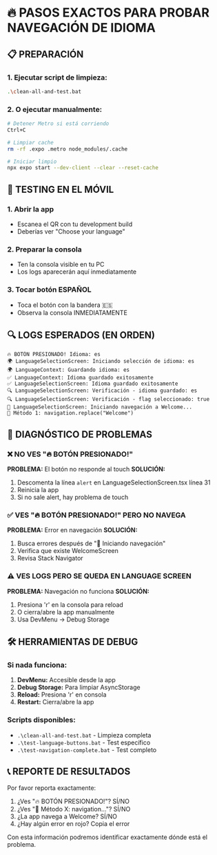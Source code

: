 # 🔥 PASOS EXACTOS PARA PROBAR NAVEGACIÓN DE IDIOMA

## 📋 PREPARACIÓN

### 1. Ejecutar script de limpieza:
```bash
.\clean-all-and-test.bat
```

### 2. O ejecutar manualmente:
```bash
# Detener Metro si está corriendo
Ctrl+C

# Limpiar cache
rm -rf .expo .metro node_modules/.cache

# Iniciar limpio
npx expo start --dev-client --clear --reset-cache
```

## 📱 TESTING EN EL MÓVIL

### 1. Abrir la app
- Escanea el QR con tu development build
- Deberías ver "Choose your language"

### 2. Preparar la consola
- Ten la consola visible en tu PC
- Los logs aparecerán aquí inmediatamente

### 3. Tocar botón ESPAÑOL
- Toca el botón con la bandera 🇪🇸
- Observa la consola INMEDIATAMENTE

## 🔍 LOGS ESPERADOS (EN ORDEN)

```
🔥 BOTÓN PRESIONADO! Idioma: es
🌍 LanguageSelectionScreen: Iniciando selección de idioma: es
🌍 LanguageContext: Guardando idioma: es
✅ LanguageContext: Idioma guardado exitosamente
✅ LanguageSelectionScreen: Idioma guardado exitosamente
🔍 LanguageSelectionScreen: Verificación - idioma guardado: es
🔍 LanguageSelectionScreen: Verificación - flag seleccionado: true
🧭 LanguageSelectionScreen: Iniciando navegación a Welcome...
🚀 Método 1: navigation.replace("Welcome")
```

## 🚨 DIAGNÓSTICO DE PROBLEMAS

### ❌ NO VES "🔥 BOTÓN PRESIONADO!"
**PROBLEMA:** El botón no responde al touch
**SOLUCIÓN:**
1. Descomenta la línea `alert` en LanguageSelectionScreen.tsx línea 31
2. Reinicia la app
3. Si no sale alert, hay problema de touch

### ✅ VES "🔥 BOTÓN PRESIONADO!" PERO NO NAVEGA
**PROBLEMA:** Error en navegación
**SOLUCIÓN:**
1. Busca errores después de "🧭 Iniciando navegación"
2. Verifica que existe WelcomeScreen
3. Revisa Stack Navigator

### ⚠️ VES LOGS PERO SE QUEDA EN LANGUAGE SCREEN
**PROBLEMA:** Navegación no funciona
**SOLUCIÓN:**
1. Presiona 'r' en la consola para reload
2. O cierra/abre la app manualmente
3. Usa DevMenu → Debug Storage

## 🛠️ HERRAMIENTAS DE DEBUG

### Si nada funciona:
1. **DevMenu:** Accesible desde la app
2. **Debug Storage:** Para limpiar AsyncStorage
3. **Reload:** Presiona 'r' en consola
4. **Restart:** Cierra/abre la app

### Scripts disponibles:
- `.\clean-all-and-test.bat` - Limpieza completa
- `.\test-language-buttons.bat` - Test específico
- `.\test-navigation-complete.bat` - Test completo

## 📞 REPORTE DE RESULTADOS

Por favor reporta exactamente:
1. ¿Ves "🔥 BOTÓN PRESIONADO!"? SÍ/NO
2. ¿Ves "🚀 Método X: navigation..."? SÍ/NO  
3. ¿La app navega a Welcome? SÍ/NO
4. ¿Hay algún error en rojo? Copia el error

Con esta información podremos identificar exactamente dónde está el problema.
